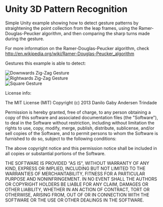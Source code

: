 Unity 3D Pattern Recognition
=============

Simple Unity example showing how to detect gesture patterns by straightening the point collection from the leap frames, using the Ramer-Douglas-Peucker algorithm, and then comparing the sharp turns made during the gesture.

For more information on the Ramer-Douglas-Peucker algorithm, check http://en.wikipedia.org/wiki/Ramer-Douglas-Peucker_algorithm

Gestures this example is able to detect:

![Downwards Zig-Zag Gesture](https://raw.github.com/DaniloT/leap_patterns/master/Assets/Textures/gesture_downzig.jpg)  
![Rightwards Zig-Zag Gesture](https://raw.github.com/DaniloT/leap_patterns/master/Assets/Textures/gesture_rightzig.jpg)  
![Square Gesture](https://raw.github.com/DaniloT/leap_patterns/master/Assets/Textures/gesture_square.jpg)



License info:

The MIT License (MIT)
Copyright (c) 2013 Danilo Gaby Andersen Trindade

Permission is hereby granted, free of charge, to any person obtaining a copy of this software and associated documentation files (the "Software"), to deal in the Software without restriction, including without limitation the rights to use, copy, modify, merge, publish, distribute, sublicense, and/or sell copies of the Software, and to permit persons to whom the Software is furnished to do so, subject to the following conditions:

The above copyright notice and this permission notice shall be included in all copies or substantial portions of the Software.

THE SOFTWARE IS PROVIDED "AS IS", WITHOUT WARRANTY OF ANY KIND, EXPRESS OR IMPLIED, INCLUDING BUT NOT LIMITED TO THE WARRANTIES OF MERCHANTABILITY, FITNESS FOR A PARTICULAR PURPOSE AND NONINFRINGEMENT. IN NO EVENT SHALL THE AUTHORS OR COPYRIGHT HOLDERS BE LIABLE FOR ANY CLAIM, DAMAGES OR OTHER LIABILITY, WHETHER IN AN ACTION OF CONTRACT, TORT OR OTHERWISE, ARISING FROM, OUT OF OR IN CONNECTION WITH THE SOFTWARE OR THE USE OR OTHER DEALINGS IN THE SOFTWARE.